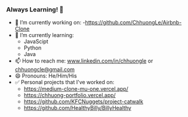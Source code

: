 ### Always Learning! 👋

<!--
**ChhuongLe/ChhuongLe** is a ✨ _special_ ✨ repository because its `README.md` (this file) appears on your GitHub profile.

Here are some ideas to get you started:
-->
- 🔭 I’m currently working on: 
  -https://github.com/ChhuongLe/Airbnb-Clone
- 🌱 I’m currently learning: 
  - JavaScipt
  - Python
  - Java
- 📫 How to reach me: www.linkedin.com/in/chhuongle or chhuongcle@gmail.com
- 😄 Pronouns: He/Him/His
- :white_check_mark: Personal projects that I've worked on:
  - https://medium-clone-mu-one.vercel.app/
  - https://chhuong-portfolio.vercel.app/
  - https://github.com/KFCNuggets/project-catwalk  
  - https://github.com/HealthyBilly/BillyHealthy
 

